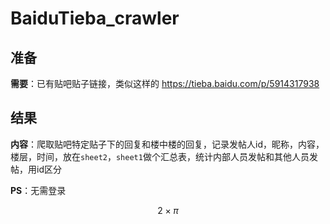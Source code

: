 # BaiduTieba_crawler

## 准备

**需要**：已有贴吧贴子链接，类似这样的
<https://tieba.baidu.com/p/5914317938>

## 结果

**内容**：爬取贴吧特定贴子下的回复和楼中楼的回复，记录发帖人id，昵称，内容，楼层，时间，放在`sheet2`，`sheet1`做个汇总表，统计内部人员发帖和其他人员发帖，用id区分

**PS**：无需登录

$$ 2\times\pi $$
